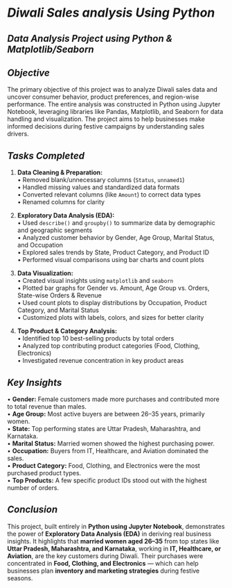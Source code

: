 # ***Diwali Sales analysis Using Python***   
## ***Data Analysis Project using Python & Matplotlib/Seaborn***  
## ***Objective***  
The primary objective of this project was to analyze Diwali sales data and uncover consumer behavior, product preferences, and region-wise performance. The entire analysis was constructed in Python using Jupyter Notebook, leveraging libraries like Pandas, Matplotlib, and Seaborn for data handling and visualization. The project aims to help businesses make informed decisions during festive campaigns by understanding sales drivers.  

## ***Tasks Completed***  
1. **Data Cleaning & Preparation:**    
   • Removed blank/unnecessary columns (`Status`, `unnamed1`)    
   • Handled missing values and standardized data formats    
   • Converted relevant columns (like `Amount`) to correct data types    
   • Renamed columns for clarity
   
3. **Exploratory Data Analysis (EDA):**  
   • Used `describe()` and `groupby()` to summarize data by demographic and geographic segments  
   • Analyzed customer behavior by Gender, Age Group, Marital Status, and Occupation    
   • Explored sales trends by State, Product Category, and Product ID    
   • Performed visual comparisons using bar charts and count plots    

4. **Data Visualization:**  
   • Created visual insights using `matplotlib` and `seaborn`    
   • Plotted bar graphs for Gender vs. Amount, Age Group vs. Orders, State-wise Orders & Revenue    
   • Used count plots to display distributions by Occupation, Product Category, and Marital Status    
   • Customized plots with labels, colors, and sizes for better clarity   

5. **Top Product & Category Analysis:**  
   • Identified top 10 best-selling products by total orders    
   • Analyzed top contributing product categories (Food, Clothing, Electronics)    
   • Investigated revenue concentration in key product areas    
 
## ***Key Insights***    
• **Gender:** Female customers made more purchases and contributed more to total revenue than males.   
• **Age Group:** Most active buyers are between 26–35 years, primarily women.    
• **State:** Top performing states are Uttar Pradesh, Maharashtra, and Karnataka.    
• **Marital Status:** Married women showed the highest purchasing power.    
• **Occupation:** Buyers from IT, Healthcare, and Aviation dominated the sales.    
• **Product Category:** Food, Clothing, and Electronics were the most purchased product types.    
• **Top Products:** A few specific product IDs stood out with the highest number of orders.  

## ***Conclusion***  
This project, built entirely in **Python using Jupyter Notebook**, demonstrates the power of **Exploratory Data Analysis (EDA)** in deriving real business insights. It highlights that **married women aged 26–35** from top states like **Uttar Pradesh, Maharashtra, and Karnataka**, working in **IT, Healthcare, or Aviation**, are the key customers during Diwali. Their purchases were concentrated in **Food, Clothing, and Electronics** — which can help businesses plan **inventory and marketing strategies** during festive seasons.  

